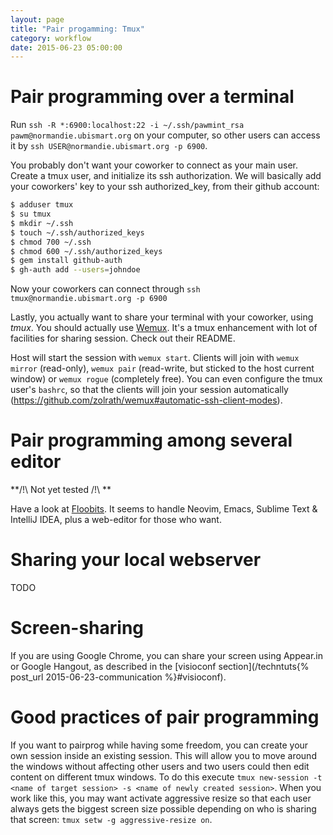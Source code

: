 ```yaml
---
layout: page
title: "Pair progamming: Tmux"
category: workflow
date: 2015-06-23 05:00:00
---
```


# Pair programming over a terminal

Run `ssh -R *:6900:localhost:22 -i ~/.ssh/pawmint_rsa pawm@normandie.ubismart.org` on your computer, so other users can access it by `ssh USER@normandie.ubismart.org -p 6900`.

You probably don't want your coworker to connect as your main user. Create a tmux user, and initialize its ssh authorization. We will basically add your coworkers' key to your ssh authorized_key, from their github account:

```bash
$ adduser tmux
$ su tmux
$ mkdir ~/.ssh
$ touch ~/.ssh/authorized_keys
$ chmod 700 ~/.ssh
$ chmod 600 ~/.ssh/authorized_keys
$ gem install github-auth
$ gh-auth add --users=johndoe
```

Now your coworkers can connect through `ssh tmux@normandie.ubismart.org -p 6900`

Lastly, you actually want to share your terminal with your coworker, using *tmux*. You should actually use [Wemux](https://github.com/zolrath/wemux). It's a tmux enhancement with lot of facilities for sharing session. Check out their README.

Host will start the session with `wemux start`. Clients will join with `wemux mirror` (read-only), `wemux pair` (read-write, but sticked to the host current window) or `wemux rogue` (completely free). You can even configure the tmux user's `bashrc`, so that the clients will join your session automatically (https://github.com/zolrath/wemux#automatic-ssh-client-modes).

# Pair programming among several editor

**/!\ Not yet tested /!\ **

Have a look at [Floobits](https://floobits.com). It seems to handle Neovim, Emacs, Sublime Text & IntelliJ IDEA, plus a web-editor for those who want.

# Sharing your local webserver

TODO

# Screen-sharing

If you are using Google Chrome, you can share your screen using Appear.in or Google Hangout, as described in the [visioconf section](/techntuts{% post_url 2015-06-23-communication %}#visioconf).

# Good practices of pair programming

If you want to pairprog while having some freedom, you can create your own session inside an existing session. This will allow you to move around the windows without affecting other users and two users could then edit content on different tmux windows. To do this execute `tmux new-session -t <name of target session> -s <name of newly created session>`. When you work like this, you may want activate aggressive resize so that each user always gets the biggest screen size possible depending on who is sharing that screen: `tmux setw -g aggressive-resize on`.
